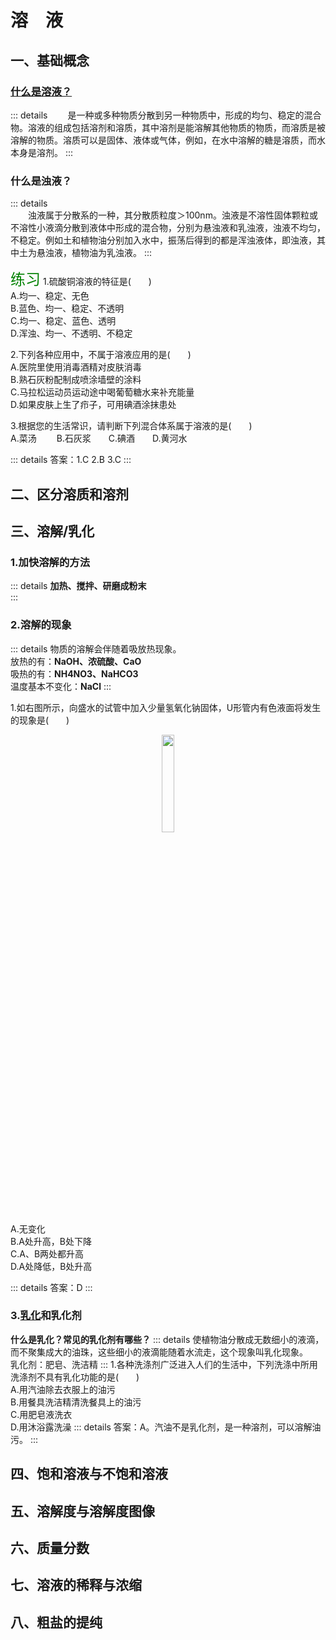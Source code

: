# 溶&emsp;液
## 一、基础概念 
### [什么是溶液？](https://www.bilibili.com/video/BV1fM411A7bE/?spm_id_from=333.337.search-card.all.click&vd_source=3a45378c626af8efc685b0dc4af316a7)

::: details
&emsp;&emsp;是一种或多种物质分散到另一种物质中，形成的均匀、稳定的混合物。溶液的组成包括溶剂和溶质，其中溶剂是能溶解其他物质的物质，而溶质是被溶解的物质。溶质可以是固体、液体或气体，例如，在水中溶解的糖是溶质，而水本身是溶剂。 
:::

### 什么是浊液？
::: details  
&emsp;&emsp;浊液属于分散系的一种，其分散质粒度＞100nm。浊液是不溶性固体颗粒或不溶性小液滴分散到液体中形成的混合物，分别为悬浊液和乳浊液，浊液不均匀，不稳定。例如土和植物油分别加入水中，振荡后得到的都是浑浊液体，即浊液，其中土为悬浊液，植物油为乳浊液。
::: 
<br/>

<font face="黑体" color=green size=5>练习</font>
1.硫酸铜溶液的特征是(&emsp;&emsp;)  
A.均一、稳定、无色   
B.蓝色、均一、稳定、不透明  
C.均一、稳定、蓝色、透明  
D.浑浊、均一、不透明、不稳定

2.下列各种应用中，不属于溶液应用的是(&emsp;&emsp;)        
A.医院里使用消毒酒精对皮肤消毒       
B.熟石灰粉配制成喷涂墙壁的涂料         
C.马拉松运动员运动途中喝葡萄糖水来补充能量        
D.如果皮肤上生了疖子，可用碘酒涂抹患处        

3.根据您的生活常识，请判断下列混合体系属于溶液的是(&emsp;&emsp;)  
A.菜汤 &emsp;&emsp;B.石灰浆&emsp;&emsp;C.碘酒&emsp;&emsp;D.黄河水

::: details
答案：1.C  2.B  3.C
::: 

## 二、区分溶质和溶剂


## 三、溶解/乳化

### 1.加快溶解的方法
::: details
<strong>加热、搅拌、研磨成粉末</strong>  
:::
### 2.溶解的现象
::: details
物质的溶解会伴随着吸放热现象。  
放热的有：<strong>NaOH、浓硫酸、CaO</strong>  
吸热的有：<strong>NH4NO3、NaHCO3</strong>  
温度基本不变化：<strong>NaCl</strong>
:::

1.如右图所示，向盛水的试管中加入少量氢氧化钠固体，U形管内有色液面将发生的现象是(&emsp;&emsp;)<br>
<div align=center>
<img src=https://gd-hbimg.huaban.com/8855b0a534db28191982b56021028e39a088838d31f5-8aYI0e_fw1200webp width=20% />
</div>
A.无变化<br>
B.A处升高，B处下降<br>
C.A、B两处都升高<br>
D.A处降低，B处升高<br>

::: details
答案：D
:::
### 3.[乳化](https://www.bilibili.com/video/BV11j421Q7Rg/?spm_id_from=333.337.search-card.all.click&vd_source=3a45378c626af8efc685b0dc4af316a7)和乳化剂
<strong>什么是乳化？常见的乳化剂有哪些？</strong>
::: details
使植物油分散成无数细小的液滴，而不聚集成大的油珠，这些细小的液滴能随着水流走，这个现象叫乳化现象。  
乳化剂：肥皂、洗洁精
:::
1.各种洗涤剂广泛进入人们的生活中，下列洗涤中所用洗涤剂不具有乳化功能的是(&emsp;&emsp;)  
A.用汽油除去衣服上的油污  
B.用餐具洗洁精清洗餐具上的油污  
C.用肥皂液洗衣  
D.用沐浴露洗澡
::: details
答案：A。汽油不是乳化剂，是一种溶剂，可以溶解油污。
:::
## 四、饱和溶液与不饱和溶液

## 五、溶解度与溶解度图像


## 六、质量分数

## 七、溶液的稀释与浓缩

## 八、粗盐的提纯

